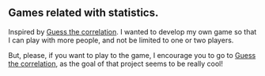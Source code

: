 ## Games related with statistics.

Inspired by [Guess the correlation](http://guessthecorrelation.com/). I wanted to develop my own game so that I can play with more people, and not be limited to one or two players.

But, please, if you want to play to the game, I encourage you to go to [Guess the correlation](http://guessthecorrelation.com/), as the goal of that project seems to be really cool!

